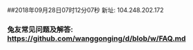 ##2018年09月28日07时12分07秒 新址: 104.248.202.172
### 兔友常见问题及解答: https://github.com/wanggonging/d/blob/w/FAQ.md
